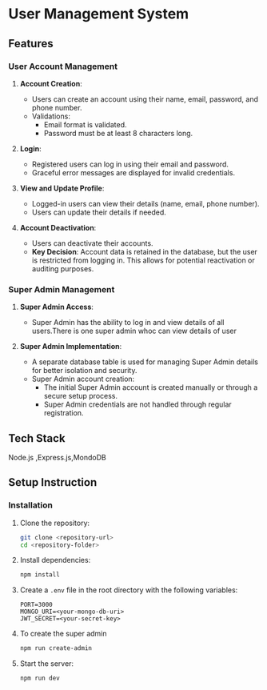 # User Management System

## Features

### User Account Management
1. **Account Creation**:
   - Users can create an account using their name, email, password, and phone number.
   - Validations:
     - Email format is validated.
     - Password must be at least 8 characters long.
   
2. **Login**:
   - Registered users can log in using their email and password.
   - Graceful error messages are displayed for invalid credentials.

3. **View and Update Profile**:
   - Logged-in users can view their details (name, email, phone number).
   - Users can update their details if needed.

4. **Account Deactivation**:
   - Users can deactivate their accounts.
   - **Key Decision**: Account data is retained in the database, but the user is restricted from logging in. This allows for potential reactivation or auditing purposes.

### Super Admin Management
1. **Super Admin Access**:
   - Super Admin has the ability to log in and view details of all users.There is one super admin whoc can view details of user

2. **Super Admin Implementation**:
   - A separate database table is used for managing Super Admin details for better isolation and security.
   - Super Admin account creation:
     - The initial Super Admin account is created manually or through a secure setup process.
     - Super Admin credentials are not handled through regular registration.

## Tech Stack
Node.js ,Express.js,MondoDB

## Setup Instruction

### Installation
1. Clone the repository:
   ```bash
   git clone <repository-url>
   cd <repository-folder>
   ```

2. Install dependencies:
   ```bash
   npm install
   ```

3. Create a `.env` file in the root directory with the following variables:
   ```env
   PORT=3000
   MONGO_URI=<your-mongo-db-uri>
   JWT_SECRET=<your-secret-key>
   ```

4. To create the super admin
   ```bash
   npm run create-admin
   ```

5. Start the server:
   ```bash
   npm run dev
   ```



